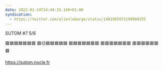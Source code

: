 ```yaml
---
date: 2022-01-14T14:44:33.149+01:00
syndication:
  - https://twitter.com/alienlebarge/status/1481985972199989255
---
```

SUTOM #7 5/6

🟥🟦🟦🟦🟦🟦🟥
🟥🟡🟦🟦🟦🟦🟦
🟥🟦🟦🟦🟦🟥🟥
🟥🟥🟥🟦🟦🟥🟥
🟥🟥🟥🟥🟥🟥🟥

https://sutom.nocle.fr
